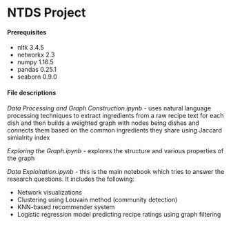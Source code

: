 # NTDS Project

#### Prerequisites

* nltk 3.4.5
* networkx 2.3
* numpy 1.16.5
* pandas 0.25.1
* seaborn 0.9.0


#### File descriptions

_Data Processing and Graph Construction.ipynb_ - uses natural language processing techniques to extract ingredients from a raw recipe text for each dish and then builds a weighted graph with nodes being dishes and connects them based on the common ingredients they share using Jaccard simialrity index

_Exploring the Graph.ipynb_ - explores the structure and various properties of the graph

_Data Exploitation.ipynb_ - this is the main notebook which tries to answer the research questions. It includes the following:

* Network visualizations
* Clustering using Louvain method (community detection)
* KNN-based recommender system
* Logistic regression model predicting recipe ratings using graph filtering
